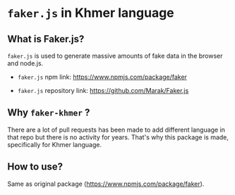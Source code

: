 # `faker.js` in Khmer language

## What is Faker.js?

`faker.js` is used to generate massive amounts of fake data in the browser and node.js.

- `faker.js` npm link:
https://www.npmjs.com/package/faker

- `faker.js` repository link:
https://github.com/Marak/Faker.js

## Why `faker-khmer` ?

There are a lot of pull requests has been made to add different language in that repo but there is no activity for years. That's why this package is made, specifically for Khmer language.

## How to use?

Same as original package (https://www.npmjs.com/package/faker).